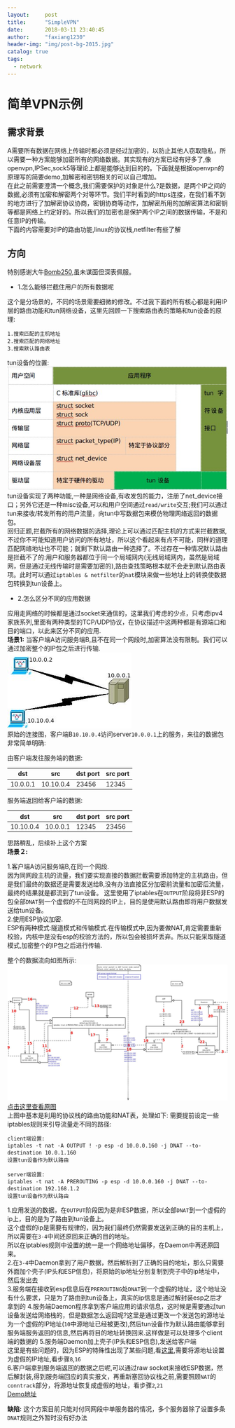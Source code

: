 ```yaml
---
layout:     post
title:      "SimpleVPN"
date:       2018-03-11 23:40:45
author:     "faxiang1230"
header-img: "img/post-bg-2015.jpg"
catalog: true
tags:
  - network
---
```

# 简单VPN示例
## 需求背景
A需要所有数据在网络上传输时都必须是经过加密的，以防止其他人窃取隐私，所以需要一种方案能够加密所有的网络数据。其实现有的方案已经有好多了,像openvpn,IPSec,sock5等理论上都是能够达到目的的。下面就是根据openvpn的原理写的简要demo,加解密和密钥相关的可以自己增加。  
在此之前需要澄清一个概念,我们需要保护的对象是什么?是数据，是两个IP之间的数据,必须有加密和解密两个对等环节。我们平时看到的https连接，在我们看不到的地方进行了加解密协议协商，密钥协商等动作，加解密所用的加解密算法和密钥等都是网络上约定好的。所以我们的加密也是保护两个IP之间的数据传输，不是和任意IP的传输。  
下面的内容需要对IP的路由功能,linux的协议栈,netfilter有些了解  
## 方向
特别感谢大牛[Bomb250](http://blog.csdn.net/dog250/article/details/6964047),虽未谋面但深表佩服。

- 1.怎么能够拦截住用户的所有数据呢  

这个是分场景的，不同的场景需要细微的修改。不过我下面的所有核心都是利用IP层的路由功能和tun网络设备，这里先回顾一下搜索路由表的策略和tun设备的原理:
```
1.搜索匹配的主机地址
2.搜索匹配的网络地址
3.搜索默认路由表
```
tun设备的位置:  
![](/images/tun-position.jpg)  
tun设备实现了两种功能,一种是网络设备,有收发包的能力，注册了net_device接口；另外它还是一种misc设备,可以和用户空间通过`read/write`交互;我们可以通过tun来接收/转发所有的用户流量，向tun中写数据包来模仿物理网络返回的数据包。  
回归正题,拦截所有的网络数据的选择,理论上可以通过匹配主机的方式来拦截数据,不过你不可能知道用户访问的所有地址，所以这个看起来有点不可能，同样的道理匹配网络地址也不可能；就剩下默认路由一种选择了。不过存在一种情况默认路由是拦截不了的:用户和服务器都位于同一个局域网内(无线局域网内，虽然是局域网，但是通过无线传输时是需要加密的),路由查找策略根本就不会走到默认路由表项。此时可以通过`iptables & netfilter`的`nat`模块来做一些地址上的转换使数据包转换到tun设备上。
- 2.怎么区分不同的应用数据

应用走网络的时候都是通过socket来通信的，这里我们考虑的少点，只考虑ipv4家族系列,里面有两种类型的TCP/UDP协议，在协议描述中这两种都是有源端口和目的端口，以此来区分不同的应用.  
**场景1:**
当客户端A访问服务端B,且不在同一个网段时,加密算法没有限制。我们可以通过加密整个的IP包之后进行传输.  
![](/images/SimpleVPN2.jpeg)  
原始的连接图，客户端B`10.10.0.4`访问server`10.0.0.1`上的服务，来往的数据包非常简单明确:  

由客户端发往服务端的数据:

|dst|src|dst port|src port|
|--|--|--|--|
|10.0.0.1|10.10.0.4|23456|12345|

服务端返回给客户端的数据:

|dst|src|dst port|src port|
|--|--|--|--|
|10.10.0.4|10.0.0.1|12345|23456|

思路稍乱，后续补上这个方案    
**场景２:**  

1.客户端A访问服务端B,在同一个网段.  
因为同网段主机的流量，我们要实现直接的数据拦截需要添加特定的主机路由，但是我们最终的数据还是需要发送给B,没有办法直接区分加密前流量和加密后流量，最终的结果就是都流到了tun设备。
这里使用了iptables在`OUTPUT`阶段将非ESP的包全部`DNAT`到一个虚假的不在同网段的IP上，目的是使用默认路由即将用户数据发送给tun设备。  
2.使用ESP协议加密.  
ESP有两种模式:隧道模式和传输模式.在传输模式中,因为要做NAT,肯定需要重新校验，内核中是没有esp的校验方法的，所以包会被损坏丢弃。所以只能采取隧道模式,加密整个的IP包之后进行传输.  

整个的数据流向如图所示:  
![](/images/SimpleIpsecFlow.jpeg)  
[点击这里查看原图](/images/SimpleIpsecFlow.jpeg)  
上图中基本是利用的协议栈的路由功能和NAT表，处理如下:
需要提前设定一些iptables规则来引导流量走不同的路径:
```
client端设置:
iptables -t nat -A OUTPUT ! -p esp -d 10.0.0.160 -j DNAT --to-destination 10.0.1.160
设置tun设备作为默认路由

server端设置:
iptables -t nat -A PREROUTING -p esp -d 10.0.0.160 -j DNAT --to-destination 192.168.1.2
设置tun设备作为默认路由
```
1.应用发送的数据，在`OUTPUT`阶段因为是非ESP数据，所以全部`DNAT`到一个虚假的ip上，目的是为了路由到tun设备上。    
这个虚假的ip是需要有规律的，因为我们最终仍然需要发送到正确的目的主机上，所以需要在`3-4`中间还原回来正确的目的地址。  
所以在iptables规则中设置的统一是一个网络地址偏移，在Daemon中再还原回来。  
2.在`3-4`中Daemon拿到了用户数据，然后解析到了正确的目的地址，那么只需要外面加个壳子(IP头和ESP信息)，将原始的ip地址分别复制到壳子中的ip地址中，然后发出去  
3.服务端在接收到esp信息后在`PREROUTING`处`DNAT`到一个虚假的地址，这个地址没有什么要求，只是为了路由到tun设备上，真实的ip信息是通过解封装esp之后才拿到的
4.服务端Daemon程序拿到客户端应用的请求信息，这时候是需要通过tun设备发送给网络栈的，但是数据怎么返回呢?这里是通过更改一个发送包的源地址为一个虚假的IP地址(`10`中源地址已经被更改),然后tun设备作为默认路由能够拿到服务端服务返回的信息,然后再将目的地址转换回来.这样做是可以处理多个client端的数据的
5.服务端Daemon加上壳子(IP头和ESP信息),发送给客户端  
这里是有些问题的，因为ESP的特殊性出现了某些问题,看[这里](https://faxiang1230.github.io/2018/03/21/conntrack_drop_packet/),需要将源地址设置为虚假的IP地址,看步骤`8`,`16`   
6.客户端拿到服务端返回的数据之后呢,可以通过raw socket来接收ESP数据，然后解封装,得到服务端回应的真实报文，再重新塞回协议栈之前,需要照顾`NAT`的`conntrack`部分，将源地址恢复成虚假的地址，看步骤`2`,`21`  
[Demo地址](https://github.com/faxiang1230/openvpnforipsec.git)  

**缺陷:**
这个方案目前只能对付同网段中单服务器的情况，多个服务器除了设置多条`DNAT`规则之外暂时没有好办法
